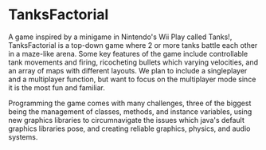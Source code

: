 # TanksFactorial

A game inspired by a minigame in Nintendo's Wii Play called Tanks!, TanksFactorial is a top-down game where 2 or more tanks battle each other in a maze-like arena.
Some key features of the game include controllable tank movements and firing, ricocheting bullets which varying velocities, and an array of maps with different layouts.
We plan to include a singleplayer and a multiplayer function, but want to focus on the multiplayer mode since it is the most fun and familiar.

Programming the game comes with many challenges, three of the biggest being the management of classes, methods, and instance variables,
using new graphics libraries to circumnavigate the issues which java's default graphics libraries pose, and creating reliable graphics, physics, and audio systems.

